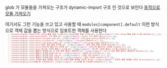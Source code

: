 
glob 가 모듈들을 가져오는 구조가 dynamic-import 구조 인 것으로 보인다
[동적으로 모듈 가져오기](https://ko.javascript.info/modules-dynamic-imports)

여기서도 그런 기능을 쓰고 있고 사용할  때
`modules[component].default`  이런 방식으로 객체 값을 뽑는 방식으로 임포트한 객체를 사용한다
![](file/vite-plugin-pages-2.png)